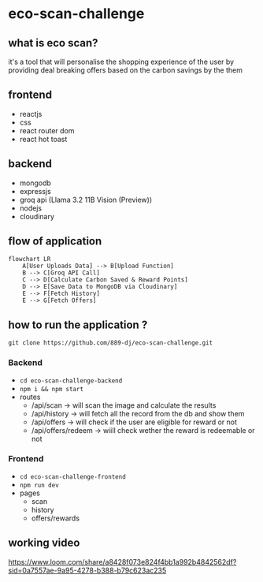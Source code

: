 # eco-scan-challenge

## what is eco scan?
it's a tool that will personalise the shopping experience of the user by providing deal breaking offers based on the carbon savings by the them 

## frontend
- reactjs 
- css 
- react router dom
- react hot toast
## backend 
- mongodb
- expressjs
- groq api (Llama 3.2 11B Vision (Preview))
- nodejs
- cloudinary

## flow of application 
```mermaid
flowchart LR
    A[User Uploads Data] --> B[Upload Function]
    B --> C[Groq API Call]
    C --> D[Calculate Carbon Saved & Reward Points]
    D --> E[Save Data to MongoDB via Cloudinary]
    E --> F[Fetch History]
    E --> G[Fetch Offers]
```

## how to run the application ?
`git clone https://github.com/889-dj/eco-scan-challenge.git`
### Backend
- `cd eco-scan-challenge-backend`
- `npm i && npm start`
- routes
  - /api/scan -> will scan the image and calculate the results
  - /api/history -> will fetch all the record from the db and show them 
  - /api/offers -> will check if the user are eligible for reward or not 
  - /api/offers/redeem -> wiill check wether the reward is redeemable or not

### Frontend
- `cd eco-scan-challenge-frontend`
- `npm run dev`
- pages
  - scan
  - history
  - offers/rewards

## working video
https://www.loom.com/share/a8428f073e824f4bb1a992b4842562df?sid=0a7557ae-9a95-4278-b388-b79c623ac235
